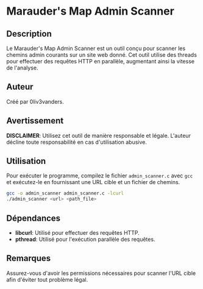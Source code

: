 # Marauder's Map Admin Scanner

## Description
Le Marauder's Map Admin Scanner est un outil conçu pour scanner les chemins admin courants sur un site web donné. Cet outil utilise des threads pour effectuer des requêtes HTTP en parallèle, augmentant ainsi la vitesse de l'analyse.

## Auteur
Créé par 0liv3vanders.

## Avertissement
**DISCLAIMER**: Utilisez cet outil de manière responsable et légale. L'auteur décline toute responsabilité en cas d'utilisation abusive.

## Utilisation
Pour exécuter le programme, compilez le fichier `admin_scanner.c` avec `gcc` et exécutez-le en fournissant une URL cible et un fichier de chemins.

```bash
gcc -o admin_scanner admin_scanner.c -lcurl
./admin_scanner <url> <path_file>
```

## Dépendances
- **libcurl**: Utilisé pour effectuer des requêtes HTTP.
- **pthread**: Utilisé pour l'exécution parallèle des requêtes.

## Remarques
Assurez-vous d'avoir les permissions nécessaires pour scanner l'URL cible afin d'éviter tout problème légal.
